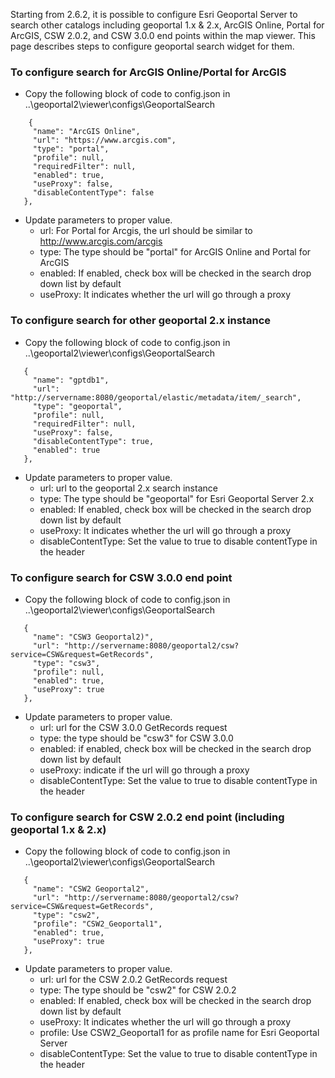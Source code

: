 

Starting from 2.6.2, it is possible to configure  Esri Geoportal Server to search other catalogs including geoportal 1.x & 2.x, ArcGIS Online, Portal for ArcGIS, CSW 2.0.2, and CSW 3.0.0 end points within the map viewer. This page describes steps to configure geoportal search widget for them.

 ### To configure search for ArcGIS Online/Portal for ArcGIS
  * Copy the following block of code to config.json in ..\geoportal2\viewer\configs\GeoportalSearch
 
 ```
     {
      "name": "ArcGIS Online",
      "url": "https://www.arcgis.com",
      "type": "portal",
      "profile": null,
      "requiredFilter": null,
      "enabled": true,
      "useProxy": false,
      "disableContentType": false
    },
 ```
 
   * Update parameters to proper value.
     * url: For Portal for Arcgis, the url should be similar to http://www.arcgis.com/arcgis
     * type: The type should be "portal" for ArcGIS Online and Portal for ArcGIS
     * enabled: If enabled, check box will be checked in the search drop down list by default
     * useProxy: It indicates whether the url will go through a proxy
     
 ### To configure search for other geoportal 2.x instance
  * Copy the following block of code to config.json in ..\geoportal2\viewer\configs\GeoportalSearch
 
 ```
    {
      "name": "gptdb1",
      "url": "http://servername:8080/geoportal/elastic/metadata/item/_search",
      "type": "geoportal",
      "profile": null,
      "requiredFilter": null,
      "useProxy": false,
      "disableContentType": true,
      "enabled": true
    },
 ```
 
   * Update parameters to proper value.
      * url: url to the geoportal 2.x search instance 
      * type: The type should be "geoportal" for Esri Geoportal Server 2.x
      * enabled: If enabled, check box will be checked in the search drop down list by default
      * useProxy: It indicates whether the url will go through a proxy
      * disableContentType: Set the value to true to disable contentType in the header      
     
 ### To configure search for CSW 3.0.0 end point
  * Copy the following block of code to config.json in ..\geoportal2\viewer\configs\GeoportalSearch
 
 ```
    {
      "name": "CSW3 Geoportal2)",
      "url": "http://servername:8080/geoportal2/csw?service=CSW&request=GetRecords",
      "type": "csw3",
      "profile": null,
      "enabled": true,
      "useProxy": true
    },
 ```
 
   * Update parameters to proper value.
      * url: url for the CSW 3.0.0 GetRecords request
      * type: the type should be "csw3" for CSW 3.0.0
      * enabled: if enabled, check box will be checked in the search drop down list by default
      * useProxy: indicate if the url will go through a proxy
      * disableContentType: Set the value to true to disable contentType in the header      

 ### To configure search for CSW 2.0.2 end point (including geoportal 1.x & 2.x)
  * Copy the following block of code to config.json in ..\geoportal2\viewer\configs\GeoportalSearch
 
 ```
    {
      "name": "CSW2 Geoportal2",
      "url": "http://servername:8080/geoportal2/csw?service=CSW&request=GetRecords",
      "type": "csw2",
      "profile": "CSW2_Geoportal1",
      "enabled": true,
      "useProxy": true
    },
 ```
 
   * Update parameters to proper value.
      * url: url for the CSW 2.0.2 GetRecords request
      * type: The type should be "csw2" for CSW 2.0.2
      * enabled: If enabled, check box will be checked in the search drop down list by default
      * useProxy: It indicates whether the url will go through a proxy
      * profile: Use CSW2_Geoportal1 for as profile name for Esri Geoportal Server
      * disableContentType: Set the value to true to disable contentType in the header     

              
     